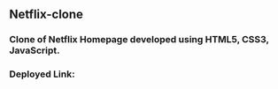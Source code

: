 ## Netflix-clone

### Clone of Netflix Homepage developed using HTML5, CSS3, JavaScript.

### Deployed Link: 

